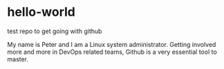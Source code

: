 # hello-world
test repo to get going with github

My name is Peter and I am a Linux system administrator. Getting involved more and more in DevOps related teams, Github is a very essential tool to master.


